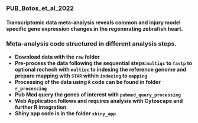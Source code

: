 ### PUB_Botos_et_al_2022
#### Transcriptomic data meta-analysis reveals common and injury model specific gene expression changes in the regenerating zebrafish heart.

### **Meta-analysis code structured in different analysis steps.**

* **Download data with the `raw` folder**
* **Pre-process the data following the sequential steps:`multiqc` to `fastp` to optional rechech with `multiqc` to indexing the reference genome and prepare mapping with `STAR` within `indexing` to `mapping`**
* **Processing of the data using `R` code can be found in folder `r_processing`**
* **Pub Med query the genes of interest with `pubmed_query_processing`**
* **Web Application follows and requires analysis with Cytoscape and further R integration**
* **Shiny app code is in the folder `shiny_app`**



